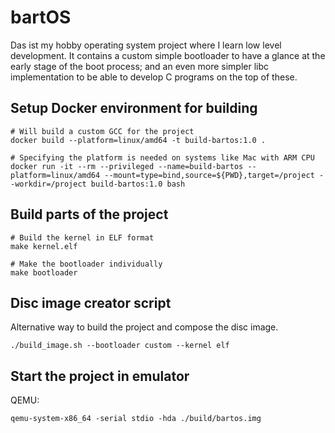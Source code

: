 # bartOS
Das ist my hobby operating system project where I learn low level development. It contains a custom simple bootloader to have a glance at the early stage of the boot process; and an even more simpler libc implementation to be able to develop C programs on the top of these.

## Setup Docker environment for building
```
# Will build a custom GCC for the project
docker build --platform=linux/amd64 -t build-bartos:1.0 .

# Specifying the platform is needed on systems like Mac with ARM CPU
docker run -it --rm --privileged --name=build-bartos --platform=linux/amd64 --mount=type=bind,source=${PWD},target=/project --workdir=/project build-bartos:1.0 bash
```

## Build parts of the project
```
# Build the kernel in ELF format
make kernel.elf

# Make the bootloader individually
make bootloader
```

## Disc image creator script
Alternative way to build the project and compose the disc image.
```
./build_image.sh --bootloader custom --kernel elf
```

## Start the project in emulator

QEMU:
```
qemu-system-x86_64 -serial stdio -hda ./build/bartos.img
```
